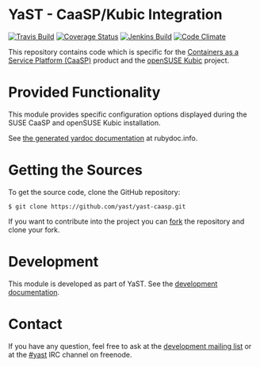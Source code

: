 YaST - CaaSP/Kubic Integration
==============================

[![Travis Build](https://travis-ci.org/yast/yast-caasp.svg?branch=master)](https://travis-ci.org/yast/yast-caasp)
[![Coverage Status](https://img.shields.io/coveralls/yast/yast-caasp.svg)](https://coveralls.io/r/yast/yast-caasp?branch=master)
[![Jenkins Build](http://img.shields.io/jenkins/s/https/ci.opensuse.org/yast-yast-caasp-master.svg)](https://ci.opensuse.org/view/Yast/job/yast-yast-caasp-master/)
[![Code Climate](https://codeclimate.com/github/yast/yast-caasp/badges/gpa.svg)](https://codeclimate.com/github/yast/yast-caasp)

This repository contains code which is specific for the [Containers as a Service Platform
(CaaSP)](https://www.suse.com/documentation/suse-caasp/) product and
the [openSUSE Kubic](https://kubic.opensuse.org/) project.


Provided Functionality
======================

This module provides specific configuration options displayed during the SUSE CaaSP and
openSUSE Kubic installation.

See [the generated yardoc documentation](http://www.rubydoc.info/github/yast/yast-caasp) at rubydoc.info.


Getting the Sources
===================

To get the source code, clone the GitHub repository:

    $ git clone https://github.com/yast/yast-caasp.git

If you want to contribute into the project you can
[fork](https://help.github.com/articles/fork-a-repo/) the repository and clone your fork.


Development
===========

This module is developed as part of YaST. See the
[development documentation](http://yastgithubio.readthedocs.org/en/latest/development/).


Contact
=======

If you have any question, feel free to ask at the [development mailing
list](http://lists.opensuse.org/yast-devel/) or at the
[#yast](https://webchat.freenode.net/?channels=%23yast) IRC channel on freenode.
